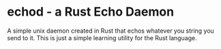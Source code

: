 # echod - a Rust Echo Daemon

A simple unix daemon created in Rust that echos whatever you string you send to it.  This is just a simple learning utility for the Rust language.